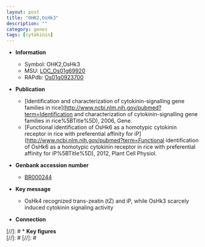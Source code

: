 ```yaml
---
layout: post
title: "OHK2,OsHk3"
description: ""
category: genes
tags: [cytokinin]
---
```


* **Information**  
    + Symbol: OHK2,OsHk3  
    + MSU: [LOC_Os01g69920](http://rice.plantbiology.msu.edu/cgi-bin/ORF_infopage.cgi?orf=LOC_Os01g69920)  
    + RAPdb: [Os01g0923700](http://rapdb.dna.affrc.go.jp/viewer/gbrowse_details/irgsp1?name=Os01g0923700)  

* **Publication**  
    + [Identification and characterization of cytokinin-signalling gene families in rice](http://www.ncbi.nlm.nih.gov/pubmed?term=Identification and characterization of cytokinin-signalling gene families in rice%5BTitle%5D), 2006, Gene.
    + [Functional identification of OsHk6 as a homotypic cytokinin receptor in rice with preferential affinity for iP](http://www.ncbi.nlm.nih.gov/pubmed?term=Functional identification of OsHk6 as a homotypic cytokinin receptor in rice with preferential affinity for iP%5BTitle%5D), 2012, Plant Cell Physiol.

* **Genbank accession number**  
    + [BR000244](http://www.ncbi.nlm.nih.gov/nuccore/BR000244)

* **Key message**  
    + OsHk4 recognized trans-zeatin (tZ) and iP, while OsHk3 scarcely induced cytokinin signaling activity

* **Connection**  

[//]: # * **Key figures**  
[//]: # 
[//]: # 
